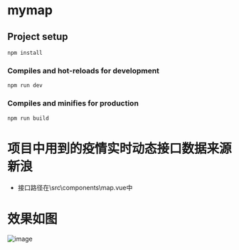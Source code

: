 # mymap

## Project setup
```
npm install
```

### Compiles and hot-reloads for development
```
npm run dev
```

### Compiles and minifies for production
```
npm run build
```
# 项目中用到的疫情实时动态接口数据来源新浪
- 接口路径在\src\components\map.vue中
# 效果如图
![image](https://github.com/lishuocoder/EpidemicMap/blob/master/map.png)
